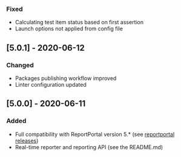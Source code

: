 ### Fixed
- Calculating test item status based on first assertion
- Launch options not applied from config file

## [5.0.1] - 2020-06-12
### Changed
- Packages publishing workflow improved
- Linter configuration updated

## [5.0.0] - 2020-06-11
### Added
- Full compatibility with ReportPortal version 5.* (see [reportportal releases](https://github.com/reportportal/reportportal/releases))
- Real-time reporter and reporting API (see the README.md)
